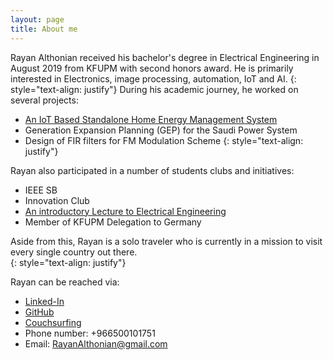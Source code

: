 ```yaml
---
layout: page
title: About me
---
```

Rayan Althonian received his bachelor's degree in Electrical Engineering in August
2019 from KFUPM with second honors award. He is primarily interested in Electronics, image processing, automation, IoT and AI.
{: style="text-align: justify"}
During his academic journey, he worked on several projects:

* [An IoT Based Standalone Home Energy Management System](https://www.youtube.com/watch?v=FLyqj4XW_0U&feature=youtu.be)
* Generation Expansion Planning (GEP) for the Saudi Power System
* Design of FIR filters for FM Modulation Scheme
{: style="text-align: justify"}

Rayan also participated in a number of students clubs and initiatives:

* IEEE SB
* Innovation Club
* [An introductory Lecture to Electrical Engineering](https://www.youtube.com/watch?v=MovhmDKFmCg&feature=youtu.be)
* Member of KFUPM Delegation to Germany

Aside from this, Rayan is a solo traveler who is currently in a mission to visit every single country out there.  
{: style="text-align: justify"}

Rayan can be reached via:

* [Linked-In](https://www.linkedin.com/in/rayan-althonian-0638b8156/)
* [GitHub](https://github.com/RayanAlthonian)
* [Couchsurfing](https://www.couchsurfing.com/people/rayan-althonian)
* Phone number: +966500101751
* Email: RayanAlthonian@gmail.com
